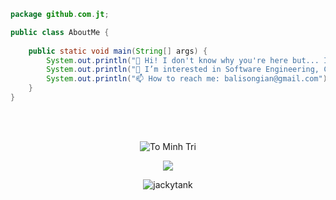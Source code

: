 ```java
package github.com.jt;

public class AboutMe {
    
    public static void main(String[] args) {
        System.out.println("👋 Hi! I don't know why you're here but... I'm jt, a Vietnamese web developer");
        System.out.println("👀 I’m interested in Software Engineering, Cryptocurrency, and a bit of physics");
        System.out.println("📫 How to reach me: balisongian@gmail.com");
    }
}
```

  
 <br>
 <br>
  
 <p align="center">
  <img  src="https://github-readme-streak-stats.herokuapp.com/?user=jackytank&theme=white" alt="To Minh Tri" />
 </p>
 <p align="center">
  <img  src="https://github-readme-stats.vercel.app/api/top-langs/?username=jackytank&layout=compact&theme=white" /> 
 </p>
 <p align="center">
  <img src="https://komarev.com/ghpvc/?username=jackytank&label=Profile%20views&color=0e75b6&style=flat" alt="jackytank" /> 
 </p>
